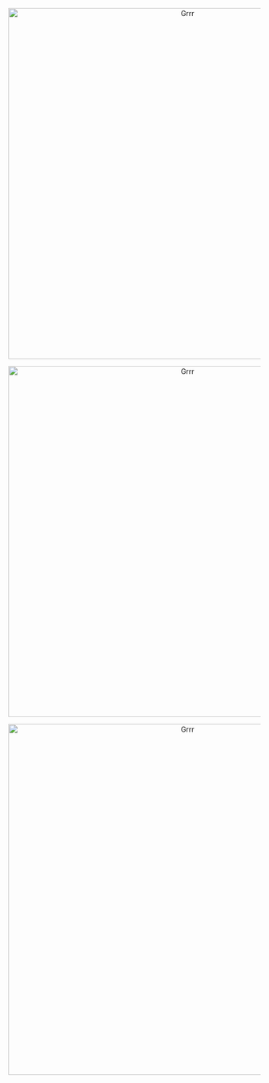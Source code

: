 <p align="center">
<img width="700" src="https://files.catbox.moe/7ca6td.png" alt="Grrr">
</p>



<p align="center">
<img width="700" src="https://i.pinimg.com/originals/c8/38/d2/c838d2010487aa028a50c3a68fb1ba34.gif" alt="Grrr">
</p>

<p align="center">
<img width="700" src="https://files.catbox.moe/r013k2.png" alt="Grrr">
</p>



